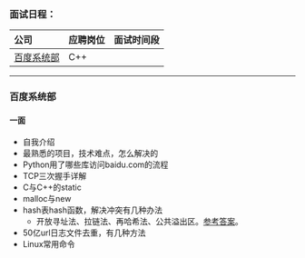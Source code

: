 ### **面试日程：** 

| 公司 | 应聘岗位 |面试时间段 |
| :------------- |:-------------|:-------------|
|[百度系统部](#baidu_xitongbu) | C++ |   |

---
### <a id="baidu_xitongbu"> 百度系统部 </a>
#### 一面
- 自我介绍
- 最熟悉的项目，技术难点，怎么解决的
- Python用了哪些库访问baidu.com的流程
- TCP三次握手详解
- C与C++的static
- malloc与new
- hash表hash函数，解决冲突有几种办法
    - 开放寻址法、拉链法、再哈希法、公共溢出区。[参考答案](http://blog.sina.com.cn/s/blog_6fd335bb0100v1ks.html)。
- 50亿url日志文件去重，有几种方法
- Linux常用命令
